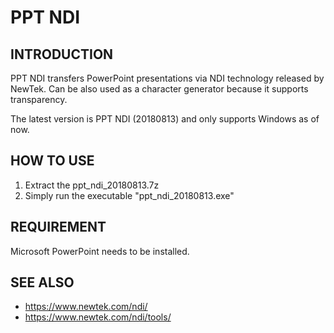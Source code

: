 # PPT NDI

## INTRODUCTION
PPT NDI transfers PowerPoint presentations via NDI technology released by NewTek. Can be also used as a character generator because it supports transparency.

The latest version is PPT NDI (20180813) and only supports Windows as of now.

## HOW TO USE
1. Extract the ppt_ndi_20180813.7z
2. Simply run the executable "ppt_ndi_20180813.exe"

## REQUIREMENT
Microsoft PowerPoint needs to be installed.

## SEE ALSO
* https://www.newtek.com/ndi/
* https://www.newtek.com/ndi/tools/
